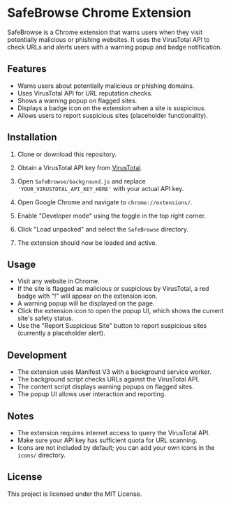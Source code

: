 # SafeBrowse Chrome Extension

SafeBrowse is a Chrome extension that warns users when they visit potentially malicious or phishing websites. It uses the VirusTotal API to check URLs and alerts users with a warning popup and badge notification.

## Features

- Warns users about potentially malicious or phishing domains.
- Uses VirusTotal API for URL reputation checks.
- Shows a warning popup on flagged sites.
- Displays a badge icon on the extension when a site is suspicious.
- Allows users to report suspicious sites (placeholder functionality).

## Installation

1. Clone or download this repository.

2. Obtain a VirusTotal API key from [VirusTotal](https://www.virustotal.com/).

3. Open `SafeBrowse/background.js` and replace `'YOUR_VIRUSTOTAL_API_KEY_HERE'` with your actual API key.

4. Open Google Chrome and navigate to `chrome://extensions/`.

5. Enable "Developer mode" using the toggle in the top right corner.

6. Click "Load unpacked" and select the `SafeBrowse` directory.

7. The extension should now be loaded and active.

## Usage

- Visit any website in Chrome.
- If the site is flagged as malicious or suspicious by VirusTotal, a red badge with "!" will appear on the extension icon.
- A warning popup will be displayed on the page.
- Click the extension icon to open the popup UI, which shows the current site's safety status.
- Use the "Report Suspicious Site" button to report suspicious sites (currently a placeholder alert).

## Development

- The extension uses Manifest V3 with a background service worker.
- The background script checks URLs against the VirusTotal API.
- The content script displays warning popups on flagged sites.
- The popup UI allows user interaction and reporting.

## Notes

- The extension requires internet access to query the VirusTotal API.
- Make sure your API key has sufficient quota for URL scanning.
- Icons are not included by default; you can add your own icons in the `icons/` directory.

## License

This project is licensed under the MIT License.
